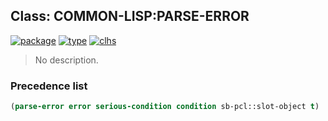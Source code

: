 ## Class: COMMON-LISP:PARSE-ERROR
[![package](https://img.shields.io/badge/Package-COMMON--LISP-5f9ea0.svg?style=social&colorA=999999)](../) [![type](https://img.shields.io/badge/Type-Class-5f9ea0.svg?style=social&colorA=999999)](../#class) [![clhs](https://img.shields.io/badge/CLHS-PARSE--ERROR-5f9ea0.svg?style=social&colorA=999999)](http://www.lispworks.com/documentation/HyperSpec/Body/e_parse_.htm) 

> No description.

### Precedence list
```cl
(parse-error error serious-condition condition sb-pcl::slot-object t)
```

